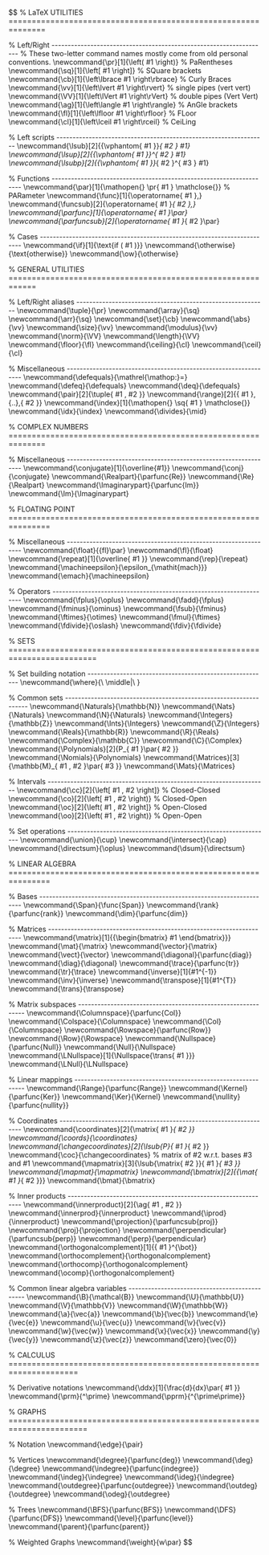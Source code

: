 $$
% LaTeX UTILITIES ==============================================================

% Left/Right -------------------------------------------------------------------
% These two-letter command names mostly come from old personal conventions.
\newcommand{\pr}[1]{\left( #1 \right)} % PaRentheses
\newcommand{\sq}[1]{\left[ #1 \right]} % SQuare brackets
\newcommand{\cb}[1]{\left\lbrace #1 \right\rbrace} % Curly Braces
\newcommand{\vv}[1]{\left\lvert #1 \right\rvert} % single pipes (vert vert)
\newcommand{\VV}[1]{\left\lVert #1 \right\rVert} % double pipes (Vert Vert)
\newcommand{\ag}[1]{\left\langle #1 \right\rangle} % AnGle brackets
\newcommand{\fl}[1]{\left\lfloor #1 \right\rfloor} % FLoor
\newcommand{\cl}[1]{\left\lceil #1 \right\rceil} % CeiLing

% Left scripts -----------------------------------------------------------------
\newcommand{\lsub}[2]{{\vphantom{ #1 }}_{ #2 } #1}
\newcommand{\lsup}[2]{{\vphantom{ #1 }}^{ #2 } #1}
\newcommand{\lsubp}[2]{{\vphantom{ #1 }}_{ #2 }^{ #3 } #1}

% Functions --------------------------------------------------------------------
\newcommand{\par}[1]{\mathopen{} \pr{ #1 } \mathclose{}} % PARameter
\newcommand{\func}[1]{\operatorname{ #1 }\,}
\newcommand{\funcsub}[2]{\operatorname{ #1 }_{ #2 }\,}
\newcommand{\parfunc}[1]{\operatorname{ #1 }\par}
\newcommand{\parfuncsub}[2]{\operatorname{ #1 }_{ #2 }\par}

% Cases ------------------------------------------------------------------------
\newcommand{\if}[1]{\text{if \( #1 \)}}
\newcommand{\otherwise}{\text{otherwise}}
    \newcommand{\ow}{\otherwise}


% GENERAL UTILITIES ============================================================

% Left/Right aliases -----------------------------------------------------------
\newcommand{\tuple}{\pr}
\newcommand{\array}{\sq}
    \newcommand{\arr}{\sq}
\newcommand{\set}{\cb}
\newcommand{\abs}{\vv}
\newcommand{\size}{\vv}
\newcommand{\modulus}{\vv}
\newcommand{\norm}{\VV}
\newcommand{\length}{\VV}
\newcommand{\floor}{\fl}
\newcommand{\ceiling}{\cl}
    \newcommand{\ceil}{\cl}

% Miscellaneous ----------------------------------------------------------------
\newcommand{\defequals}{\mathrel{\mathop:}=}
    \newcommand{\defeq}{\defequals}
    \newcommand{\deq}{\defequals}
\newcommand{\pair}[2]{\tuple{ #1 , #2 }}
\newcommand{\range}[2]{{ #1 }\,{..}\,{ #2 }}
\newcommand{\index}[1]{\mathopen{} \sq{ #1 } \mathclose{}}
    \newcommand{\idx}{\index}
\newcommand{\divides}{\mid}


% COMPLEX NUMBERS ==============================================================

% Miscellaneous ----------------------------------------------------------------
\newcommand{\conjugate}[1]{\overline{#1}}
    \newcommand{\conj}{\conjugate}
\newcommand{\Realpart}{\parfunc{Re}}
    \newcommand{\Re}{\Realpart}
\newcommand{\Imaginarypart}{\parfunc{Im}}
    \newcommand{\Im}{\Imaginarypart}


% FLOATING POINT ===============================================================

% Miscellaneous ----------------------------------------------------------------
\newcommand{\float}{{fl}\par}
    \newcommand{\fl}{\float}
\newcommand{\repeat}[1]{\overline{ #1 }}
    \newcommand{\rep}{\repeat}
\newcommand{\machineepsilon}{\epsilon_{\mathit{mach}}}
    \newcommand{\emach}{\machineepsilon}

% Operators --------------------------------------------------------------------
\newcommand{\fplus}{\oplus}
    \newcommand{\fadd}{\fplus}
\newcommand{\fminus}{\ominus}
    \newcommand{\fsub}{\fminus}
\newcommand{\ftimes}{\otimes}
    \newcommand{\fmul}{\ftimes}
\newcommand{\fdivide}{\oslash}
    \newcommand{\fdiv}{\fdivide}


% SETS =========================================================================

% Set building notation --------------------------------------------------------
\newcommand{\where}{\ \middle|\ }

% Common sets ------------------------------------------------------------------
\newcommand{\Naturals}{\mathbb{N}}
    \newcommand{\Nats}{\Naturals}
    \newcommand{\N}{\Naturals}
\newcommand{\Integers}{\mathbb{Z}}
    \newcommand{\Ints}{\Integers}
    \newcommand{\Z}{\Integers}
\newcommand{\Reals}{\mathbb{R}}
    \newcommand{\R}{\Reals}
\newcommand{\Complex}{\mathbb{C}}
    \newcommand{\C}{\Complex}
\newcommand{\Polynomials}[2]{P_{ #1 }\par{ #2 }}
    \newcommand{\Nomials}{\Polynomials}
\newcommand{\Matrices}[3]{\mathbb{M}_{ #1 , #2 }\par{ #3 }}
    \newcommand{\Mats}{\Matrices}

% Intervals --------------------------------------------------------------------
\newcommand{\cc}[2]{\left[ #1 , #2 \right]} % Closed-Closed
\newcommand{\co}[2]{\left[ #1 , #2 \right)} % Closed-Open
\newcommand{\oc}[2]{\left( #1 , #2 \right]} % Open-Closed
\newcommand{\oo}[2]{\left( #1 , #2 \right)} % Open-Open

% Set operations ---------------------------------------------------------------
\newcommand{\union}{\cup}
\newcommand{\intersect}{\cap}
\newcommand{\directsum}{\oplus}
    \newcommand{\dsum}{\directsum}


% LINEAR ALGEBRA ===============================================================

% Bases ------------------------------------------------------------------------
\newcommand{\Span}{\func{Span}}
\newcommand{\rank}{\parfunc{rank}}
\newcommand{\dim}{\parfunc{dim}}

% Matrices ---------------------------------------------------------------------
\newcommand{\matrix}[1]{{\begin{bmatrix} #1 \end{bmatrix}}}
    \newcommand{\mat}{\matrix}
\newcommand{\vector}{\matrix}
    \newcommand{\vect}{\vector}
\newcommand{\diagonal}{\parfunc{diag}}
    \newcommand{\diag}{\diagonal}
\newcommand{\trace}{\parfunc{tr}}
    \newcommand{\tr}{\trace}
\newcommand{\inverse}[1]{#1^{-1}}
    \newcommand{\inv}{\inverse}
\newcommand{\transpose}[1]{#1^{T}}
    \newcommand{\trans}{\transpose}

% Matrix subspaces -------------------------------------------------------------
\newcommand{\Columnspace}{\parfunc{Col}}
    \newcommand{\Colspace}{\Columnspace}
    \newcommand{\Col}{\Columnspace}
\newcommand{\Rowspace}{\parfunc{Row}}
    \newcommand{\Row}{\Rowspace}
\newcommand{\Nullspace}{\parfunc{Null}}
    \newcommand{\Null}{\Nullspace}
\newcommand{\LNullspace}[1]{\Nullspace{\trans{ #1 }}}
    \newcommand{\LNull}{\LNullspace}

% Linear mappings --------------------------------------------------------------
\newcommand{\Range}{\parfunc{Range}}
\newcommand{\Kernel}{\parfunc{Ker}}
    \newcommand{\Ker}{\Kernel}
\newcommand{\nullity}{\parfunc{nullity}}

% Coordinates ------------------------------------------------------------------
\newcommand{\coordinates}[2]{\matrix{ #1 }_{ #2 }}
    \newcommand{\coords}{\coordinates}
\newcommand{\changecoordinates}[2]{\lsub{P}{ #1 }_{ #2 }}
    \newcommand{\coc}{\changecoordinates}
% matrix of #2 w.r.t. bases #3 and #1
\newcommand{\mapmatrix}[3]{\lsub{\matrix{ #2 }}{ #1 }_{ #3 }}
    \newcommand{\mapmat}{\mapmatrix}
\newcommand{\bmatrix}[2]{{\mat{ #1 }_{ #2 }}}
    \newcommand{\bmat}{\bmatrix}

% Inner products ---------------------------------------------------------------
\newcommand{\innerproduct}[2]{\ag{ #1 , #2 }}
    \newcommand{\innerprod}{\innerproduct}
    \newcommand{\iprod}{\innerproduct}
\newcommand{\projection}{\parfuncsub{proj}}
    \newcommand{\proj}{\projection}
\newcommand{\perpendicular}{\parfuncsub{perp}}
    \newcommand{\perp}{\perpendicular}
\newcommand{\orthogonalcomplement}[1]{{ #1 }^{\bot}}
    \newcommand{\orthocomplement}{\orthogonalcomplement}
    \newcommand{\orthocomp}{\orthogonalcomplement}
    \newcommand{\ocomp}{\orthogonalcomplement}

% Common linear algebra variables ----------------------------------------------
\newcommand{\B}{\mathcal{B}}
\newcommand{\U}{\mathbb{U}}
\newcommand{\V}{\mathbb{V}}
\newcommand{\W}{\mathbb{W}}
\newcommand{\a}{\vec{a}}
\newcommand{\b}{\vec{b}}
\newcommand{\e}{\vec{e}}
\newcommand{\u}{\vec{u}}
\newcommand{\v}{\vec{v}}
\newcommand{\w}{\vec{w}}
\newcommand{\x}{\vec{x}}
\newcommand{\y}{\vec{y}}
\newcommand{\z}{\vec{z}}
\newcommand{\zero}{\vec{0}}


% CALCULUS =====================================================================

% Derivative notations
\newcommand{\ddx}[1]{\frac{d}{dx}\par{ #1 }}
\newcommand{\prm}{^\prime}
\newcommand{\pprm}{^{\prime\prime}}


% GRAPHS =======================================================================

% Notation
\newcommand{\edge}{\pair}

% Vertices
\newcommand{\degree}{\parfunc{deg}}
    \newcommand{\deg}{\degree}
\newcommand{\indegree}{\parfunc{indegree}}
    \newcommand{\indeg}{\indegree}
    \newcommand{\ideg}{\indegree}
\newcommand{\outdegree}{\parfunc{outdegree}}
    \newcommand{\outdeg}{\outdegree}
    \newcommand{\odeg}{\outdegree}

% Trees
\newcommand{\BFS}{\parfunc{BFS}}
\newcommand{\DFS}{\parfunc{DFS}}
\newcommand{\level}{\parfunc{level}}
\newcommand{\parent}{\parfunc{parent}}

% Weighted Graphs
\newcommand{\weight}{w\par}
$$
